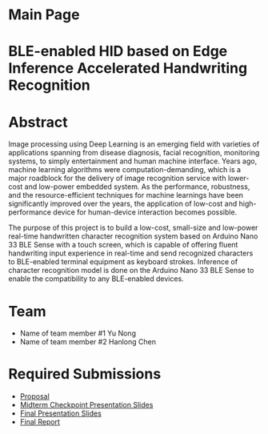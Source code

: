 # Main Page
# BLE-enabled HID based on Edge Inference Accelerated Handwriting Recognition
# Abstract

Image processing using Deep Learning is an emerging field with varieties of applications spanning from disease diagnosis, facial recognition, monitoring systems, to simply entertainment and human machine interface. Years ago, machine learning algorithms were computation-demanding, which is a major roadblock for the delivery of image recognition service with lower-cost and low-power embedded system. As the performance, robustness, and the resource-efficient techniques for machine learnings have been significantly improved over the years, the application of low-cost and high-performance device for human-device interaction becomes possible.

The purpose of this project is to build a low-cost, small-size and low-power real-time handwritten character recognition system based on Arduino Nano 33 BLE Sense with a touch screen, which is capable of offering fluent handwriting input experience in real-time and send recognized characters to BLE-enabled terminal equipment as keyboard strokes. Inference of character recognition model is done on the Arduino Nano 33 BLE Sense to enable the compatibility to any BLE-enabled devices.

# Team

* Name of team member \#1 Yu Nong
* Name of team member \#2 Hanlong Chen

# Required Submissions

* [Proposal](proposal)
* [Midterm Checkpoint Presentation Slides](https://github.com/hlc1209/ecem202a_project/blob/main/docs/M202A%20Midterm%20Presentation.pptx)
* [Final Presentation Slides](http://)
* [Final Report](report)
